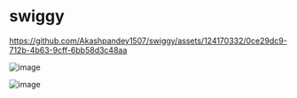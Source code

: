 # swiggy

https://github.com/Akashpandey1507/swiggy/assets/124170332/0ce29dc9-712b-4b63-9cff-6bb58d3c48aa

![image](https://github.com/Akashpandey1507/swiggy/assets/124170332/41b3e41e-23af-458d-8f4c-2cbe56967c58)


![image](https://github.com/Akashpandey1507/swiggy/assets/124170332/4f43d27d-c34b-493f-9612-874ba41efd3d)

